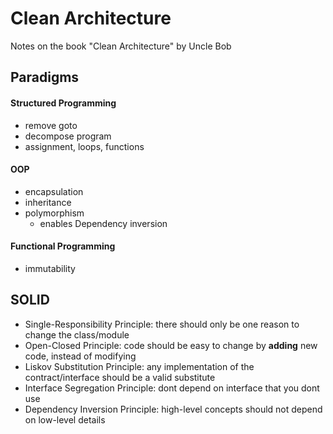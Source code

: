 # Clean Architecture
Notes on the book "Clean Architecture" by Uncle Bob

## Paradigms
#### Structured Programming
- remove goto
- decompose program 
- assignment, loops, functions

#### OOP
- encapsulation
- inheritance
- polymorphism
  - enables Dependency inversion  

#### Functional Programming
- immutability

## SOLID
- Single-Responsibility Principle: there should only be one reason to change the class/module
- Open-Closed Principle: code should be easy to change by **adding** new code, instead of modifying
- Liskov Substitution Principle: any implementation of the contract/interface should be a valid substitute
- Interface Segregation Principle: dont depend on interface that you dont use
- Dependency Inversion Principle: high-level concepts should not depend on low-level details

